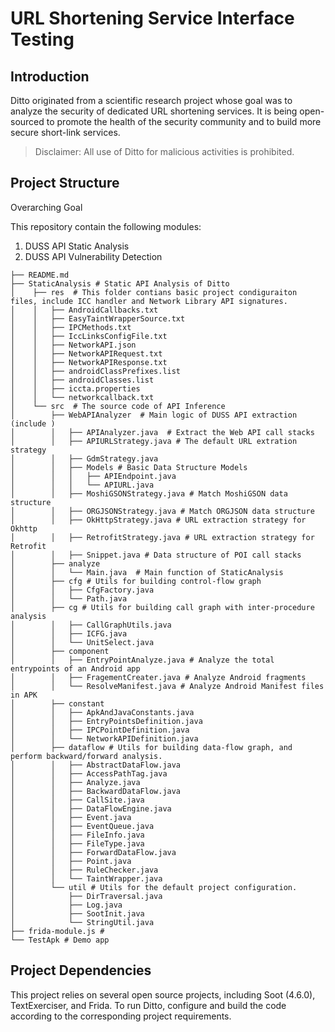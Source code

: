 # URL Shortening Service Interface Testing

## Introduction
Ditto originated from a scientific research project whose goal was to analyze the security of dedicated URL shortening services. It is being open-sourced to promote the health of the security community and to build more secure short-link services. 
>Disclaimer: All use of Ditto for malicious activities is prohibited.


## Project Structure
Overarching Goal

This repository contain the following modules:
1. DUSS API Static Analysis
2. DUSS API Vulnerability Detection

```
├── README.md
├── StaticAnalysis # Static API Analysis of Ditto
│    ├── res  # This folder contians basic project condiguraiton files, include ICC handler and Network Library API signatures.
│    │   ├── AndroidCallbacks.txt
│    │   ├── EasyTaintWrapperSource.txt
│    │   ├── IPCMethods.txt
│    │   ├── IccLinksConfigFile.txt
│    │   ├── NetworkAPI.json
│    │   ├── NetworkAPIRequest.txt
│    │   ├── NetworkAPIResponse.txt
│    │   ├── androidClassPrefixes.list
│    │   ├── androidClasses.list
│    │   ├── iccta.properties
│    │   └── networkcallback.txt
│    └── src  # The source code of API Inference
│        ├── WebAPIAnalyzer  # Main logic of DUSS API extraction (include )
│        │   ├── APIAnalyzer.java  # Extract the Web API call stacks
│        │   ├── APIURLStrategy.java # The default URL extration strategy
│        │   ├── GdmStrategy.java 
│        │   ├── Models # Basic Data Structure Models
│        │   │   ├── APIEndpoint.java
│        │   │   └── APIURL.java
│        │   ├── MoshiGSONStrategy.java # Match MoshiGSON data structure
│        │   ├── ORGJSONStrategy.java # Match ORGJSON data structure
│        │   ├── OkHttpStrategy.java # URL extraction strategy for Okhttp
│        │   ├── RetrofitStrategy.java # URL extraction strategy for Retrofit
│        │   ├── Snippet.java # Data structure of POI call stacks
│        ├── analyze
│        │   └── Main.java  # Main function of StaticAnalysis
│        ├── cfg # Utils for building control-flow graph
│        │   ├── CfgFactory.java
│        │   └── Path.java
│        ├── cg # Utils for building call graph with inter-procedure analysis
│        │   ├── CallGraphUtils.java
│        │   ├── ICFG.java
│        │   └── UnitSelect.java
│        ├── component
│        │   ├── EntryPointAnalyze.java # Analyze the total entrypoints of an Android app
│        │   ├── FragementCreater.java # Analyze Android fragments
│        │   └── ResolveManifest.java # Analyze Android Manifest files in APK
│        ├── constant 
│        │   ├── ApkAndJavaConstants.java 
│        │   ├── EntryPointsDefinition.java
│        │   ├── IPCPointDefinition.java
│        │   └── NetworkAPIDefinition.java
│        ├── dataflow # Utils for building data-flow graph, and perform backward/forward analysis.
│        │   ├── AbstractDataFlow.java
│        │   ├── AccessPathTag.java
│        │   ├── Analyze.java
│        │   ├── BackwardDataFlow.java
│        │   ├── CallSite.java
│        │   ├── DataFlowEngine.java
│        │   ├── Event.java
│        │   ├── EventQueue.java
│        │   ├── FileInfo.java
│        │   ├── FileType.java
│        │   ├── ForwardDataFlow.java
│        │   ├── Point.java
│        │   ├── RuleChecker.java
│        │   └── TaintWrapper.java
│        └── util # Utils for the default project configuration.
│            ├── DirTraversal.java
│            ├── Log.java
│            ├── SootInit.java
│            └── StringUtil.java
├── frida-module.js #
└── TestApk # Demo app

```

## Project Dependencies

This project relies on several open source projects, including Soot (4.6.0), TextExerciser, and Frida. To run Ditto, configure and build the code according to the corresponding project requirements.
